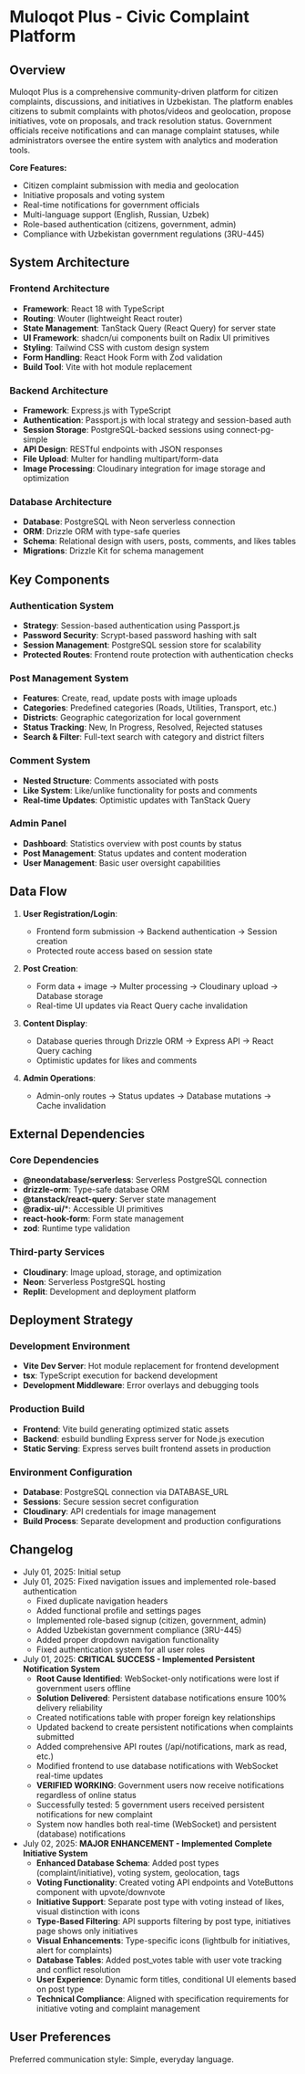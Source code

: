 # Muloqot Plus - Civic Complaint Platform

## Overview

Muloqot Plus is a comprehensive community-driven platform for citizen complaints, discussions, and initiatives in Uzbekistan. The platform enables citizens to submit complaints with photos/videos and geolocation, propose initiatives, vote on proposals, and track resolution status. Government officials receive notifications and can manage complaint statuses, while administrators oversee the entire system with analytics and moderation tools.

**Core Features:**
- Citizen complaint submission with media and geolocation
- Initiative proposals and voting system
- Real-time notifications for government officials
- Multi-language support (English, Russian, Uzbek)
- Role-based authentication (citizens, government, admin)
- Compliance with Uzbekistan government regulations (ЗRU-445)

## System Architecture

### Frontend Architecture
- **Framework**: React 18 with TypeScript
- **Routing**: Wouter (lightweight React router)
- **State Management**: TanStack Query (React Query) for server state
- **UI Framework**: shadcn/ui components built on Radix UI primitives
- **Styling**: Tailwind CSS with custom design system
- **Form Handling**: React Hook Form with Zod validation
- **Build Tool**: Vite with hot module replacement

### Backend Architecture
- **Framework**: Express.js with TypeScript
- **Authentication**: Passport.js with local strategy and session-based auth
- **Session Storage**: PostgreSQL-backed sessions using connect-pg-simple
- **API Design**: RESTful endpoints with JSON responses
- **File Upload**: Multer for handling multipart/form-data
- **Image Processing**: Cloudinary integration for image storage and optimization

### Database Architecture
- **Database**: PostgreSQL with Neon serverless connection
- **ORM**: Drizzle ORM with type-safe queries
- **Schema**: Relational design with users, posts, comments, and likes tables
- **Migrations**: Drizzle Kit for schema management

## Key Components

### Authentication System
- **Strategy**: Session-based authentication using Passport.js
- **Password Security**: Scrypt-based password hashing with salt
- **Session Management**: PostgreSQL session store for scalability
- **Protected Routes**: Frontend route protection with authentication checks

### Post Management System
- **Features**: Create, read, update posts with image uploads
- **Categories**: Predefined categories (Roads, Utilities, Transport, etc.)
- **Districts**: Geographic categorization for local government
- **Status Tracking**: New, In Progress, Resolved, Rejected statuses
- **Search & Filter**: Full-text search with category and district filters

### Comment System
- **Nested Structure**: Comments associated with posts
- **Like System**: Like/unlike functionality for posts and comments
- **Real-time Updates**: Optimistic updates with TanStack Query

### Admin Panel
- **Dashboard**: Statistics overview with post counts by status
- **Post Management**: Status updates and content moderation
- **User Management**: Basic user oversight capabilities

## Data Flow

1. **User Registration/Login**: 
   - Frontend form submission → Backend authentication → Session creation
   - Protected route access based on session state

2. **Post Creation**:
   - Form data + image → Multer processing → Cloudinary upload → Database storage
   - Real-time UI updates via React Query cache invalidation

3. **Content Display**:
   - Database queries through Drizzle ORM → Express API → React Query caching
   - Optimistic updates for likes and comments

4. **Admin Operations**:
   - Admin-only routes → Status updates → Database mutations → Cache invalidation

## External Dependencies

### Core Dependencies
- **@neondatabase/serverless**: Serverless PostgreSQL connection
- **drizzle-orm**: Type-safe database ORM
- **@tanstack/react-query**: Server state management
- **@radix-ui/***: Accessible UI primitives
- **react-hook-form**: Form state management
- **zod**: Runtime type validation

### Third-party Services
- **Cloudinary**: Image upload, storage, and optimization
- **Neon**: Serverless PostgreSQL hosting
- **Replit**: Development and deployment platform

## Deployment Strategy

### Development Environment
- **Vite Dev Server**: Hot module replacement for frontend development
- **tsx**: TypeScript execution for backend development
- **Development Middleware**: Error overlays and debugging tools

### Production Build
- **Frontend**: Vite build generating optimized static assets
- **Backend**: esbuild bundling Express server for Node.js execution
- **Static Serving**: Express serves built frontend assets in production

### Environment Configuration
- **Database**: PostgreSQL connection via DATABASE_URL
- **Sessions**: Secure session secret configuration
- **Cloudinary**: API credentials for image management
- **Build Process**: Separate development and production configurations

## Changelog
- July 01, 2025: Initial setup
- July 01, 2025: Fixed navigation issues and implemented role-based authentication
  - Fixed duplicate navigation headers
  - Added functional profile and settings pages
  - Implemented role-based signup (citizen, government, admin)
  - Added Uzbekistan government compliance (ЗRU-445)
  - Added proper dropdown navigation functionality
  - Fixed authentication system for all user roles
- July 01, 2025: **CRITICAL SUCCESS - Implemented Persistent Notification System**
  - **Root Cause Identified**: WebSocket-only notifications were lost if government users offline
  - **Solution Delivered**: Persistent database notifications ensure 100% delivery reliability
  - Created notifications table with proper foreign key relationships
  - Updated backend to create persistent notifications when complaints submitted
  - Added comprehensive API routes (/api/notifications, mark as read, etc.)
  - Modified frontend to use database notifications with WebSocket real-time updates
  - **VERIFIED WORKING**: Government users now receive notifications regardless of online status
  - Successfully tested: 5 government users received persistent notifications for new complaint
  - System now handles both real-time (WebSocket) and persistent (database) notifications
- July 02, 2025: **MAJOR ENHANCEMENT - Implemented Complete Initiative System**
  - **Enhanced Database Schema**: Added post types (complaint/initiative), voting system, geolocation, tags
  - **Voting Functionality**: Created voting API endpoints and VoteButtons component with upvote/downvote
  - **Initiative Support**: Separate post type with voting instead of likes, visual distinction with icons
  - **Type-Based Filtering**: API supports filtering by post type, initiatives page shows only initiatives
  - **Visual Enhancements**: Type-specific icons (lightbulb for initiatives, alert for complaints)
  - **Database Tables**: Added post_votes table with user vote tracking and conflict resolution
  - **User Experience**: Dynamic form titles, conditional UI elements based on post type
  - **Technical Compliance**: Aligned with specification requirements for initiative voting and complaint management

## User Preferences

Preferred communication style: Simple, everyday language.